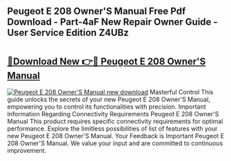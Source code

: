 ## Peugeot E 208 Owner'S Manual Free Pdf Download - Part-4aF New Repair Owner Guide - User Service Edition Z4UBz

# <h2><a href="http://cf26510.oget.top/?id=Peugeot+E+208+Owner%27S+Manual">🔗Download New 👉🔴 Peugeot E 208 Owner'S Manual</a></h2>

[![Peugeot E 208 Owner'S Manual new download](https://i.imgur.com/5g1atiW.png)](http://cf26510.oget.top/?id=Peugeot+E+208+Owner%27S+Manual)
Masterful Control This guide unlocks the secrets of your new Peugeot E 208 Owner'S Manual, empowering you to control its functionalities with precision. Important Information Regarding Connectivity Requirements Peugeot E 208 Owner'S Manual This product requires specific connectivity requirements for optimal performance. Explore the limitless possibilities of list of features with your new Peugeot E 208 Owner'S Manual. Your Feedback is Important Peugeot E 208 Owner'S Manual. We value your input and are committed to continuous improvement.
